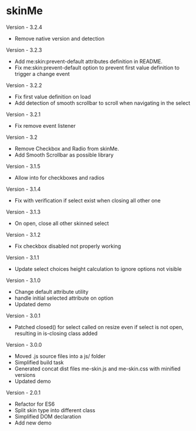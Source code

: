 skinMe
========

Version - 3.2.4
- Remove native version and detection

Version - 3.2.3
- Add me:skin:prevent-default attributes definition in README.
- Fix me:skin:prevent-default option to prevent first value definition to trigger a change event

Version - 3.2.2
- Fix first value definition on load
- Add detection of smooth scrollbar to scroll when navigating in the select

Version - 3.2.1
- Fix remove event listener

Version - 3.2
- Remove Checkbox and Radio from skinMe.
- Add Smooth Scrollbar as possible library

Version - 3.1.5
- Allow <a> into <label> for checkboxes and radios

Version - 3.1.4
- Fix with verification if select exist when closing all other one

Version - 3.1.3
- On open, close all other skinned select

Version - 3.1.2
- Fix checkbox disabled not properly working

Version - 3.1.1
- Update select choices height calculation to ignore options not visible

Version - 3.1.0
- Change default attribute utility
- handle initial selected attribute on option
- Updated demo

Version - 3.0.1
- Patched closed() for select called on resize even if select is not open, resulting in is-closing class added

Version - 3.0.0
- Moved .js source files into a js/ folder
- Simplified build task
- Generated concat dist files me-skin.js and me-skin.css with minified versions
- Updated demo

Version - 2.0.1
- Refactor for ES6
- Split skin type into different class
- Simplified DOM declaration 
- Add new demo